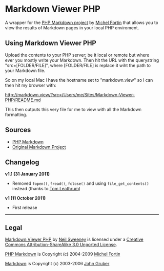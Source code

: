 Markdown Viewer PHP
===================

A wrapper for the [PHP Markdown project](http://michelf.com/projects/php-markdown/) by [Michel Fortin](http://michelf.com/) that allows you to view the results of Markdown pages in your local PHP enviroment.


Using Markdown Viewer PHP
-------------------------

Upload the contents to your PHP server; be it local or remote but where ever you mostly write your Markdown. Then hit the URL with the querystring "src=[FOLDER/FILE]", where [FOLDER/FILE] is replace it wiht the path to your Markdown file.

So on my local Mac I have the hostname set to "markdown.view" so I can then hit my browser with:

http://markdown.view/?src=/Users/me/Sites/Markdown-Viewer-PHP/README.md

This then outputs this very file for me to view with all the Markdown formatting.


Sources
---------------------
- [PHP Markdown](http://michelf.com/projects/php-markdown/)
- [Original Markdown Project](http://daringfireball.net/projects/markdown/)


Changelog
---------

**v1.1 (31 January 2011)**

- Removed `fopen()`, `fread()`, `fclose()` and using `file_get_contents()` instead (thanks to [Tom Leathrum](http://cs.jsu.edu/~leathrum/))

**v1 (11 October 2011)**

- First release

---

Legal
-----

[Markdown Viewer PHP](https://github.com/WolfieZero/Markdown-Viewer-PHP) by [Neil Sweeney](http://wolfiezero.com/) is licensed under a [Creative Commons Attribution-ShareAlike 3.0 Unported License](http://creativecommons.org/licenses/by-sa/3.0/).

[PHP Markdown](http://michelf.com/projects/php-markdown/) is Copyright (c) 2004-2009 [Michel Fortin](http://michelf.com/) 

[Markdown](http://daringfireball.net/projects/markdown/) is Copyright (c) 2003-2006 [John Gruber](http://daringfireball.net/)